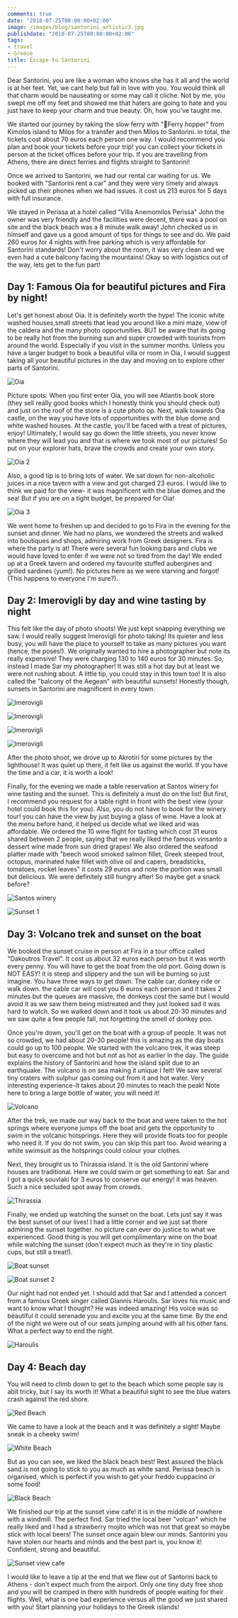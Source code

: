 ```yaml
---
comments: true
date: "2018-07-25T00:00:00+02:00"
image: /images/blog/santorini_artistic3.jpg
publishdate: "2018-07-25T00:00:00+02:00"
tags:
- travel
- Greece
title: Escape to Santorini
---
```

Dear Santorini, you are like a woman who knows she has it all and the world is at her feet. Yet, we cant help but fall in love with you. You would think all that charm would be nauseating or some may call it cliche. Not by me, you swept me off my feet and showed me that haters are going to hate and you just have to keep your charm and  true beauty. Oh, how you've taught me. 

We started our journey by taking the slow ferry with "Ferry hopper" from Kimolos island to Milos for a transfer and then Milos to Santorini. in total, the tickets cost about 70 euros each person one way. I would recommend you plan and book your tickets before your trip! you can collect your tickets in person at the ticket offices before your trip. If you are travelling from Athens, there are direct ferries and flights straight to Santorini!

Once we arrived to Santorini, we had our rental car waiting for us. We booked with "Santorini rent a car" and they were very timely and always picked up their phones when we had issues. it cost us 213 euros for 5 days with full insurance.  

We stayed in Perissa at a hotel called "Villa Anemomilos Perissa" John the owner was very friendly and the facilities were decent, there was a pool on site and the black beach was a 8 minute walk away! John checked us in himself and gave us a good amount of tips for things to see and do. We paid 260 euros for 4 nights with free parking which is very affordable for Santorini standards! Don't worry about the room, it was very clean and we even had a cute balcony facing the mountains!  Okay so with logistics out of the way, lets get to the fun part! 

## Day 1: Famous Oia for beautiful pictures and Fira by night! 

Let's get honest about Oia. It is definitely worth the hype! The iconic white washed houses,small streets that lead you around like a mini maze, view of the caldera and the many photo opportunities. BUT be aware that its going to be really hot from the burning sun and super crowded with tourists from around the world. Especially if you visit in the summer months. Unless you have a larger budget to book a beautiful villa or room in Oia, I would suggest taking all your beautiful pictures in the day and moving on to explore other parts of Santorini.

![Oia](/globefoodiebooktrotter/images/blog/santorini_iconic.jpg "Oia")

Picture spots: When you first enter Oia, you will see Atlantis book store (they sell really good books which I honestly think you should check out) and just on the roof of the store is a cute photo op.  Next, walk towards Oia castle, on the way you have lots of opportunities with the blue dome and white washed houses. At the castle, you'll be faced with a treat of pictures, enjoy! Ultimately,  I would say go down the little streets, you never know where they will lead you and that is where we took most of our pictures! So put on your explorer hats, brave the crowds and create your own story. 

![Oia 2](/globefoodiebooktrotter/images/blog/santorini_view.jpg "More Oia")

Also, a good tip is to bring lots of water. We sat down for non-alcoholic juices in a nice tavern with a view and got charged 23 euros. I would like to think we paid for the view- it was magnificent with the blue domes and the sea! But if you are on a tight budget, be prepared for Oia! 

![Oia 3](/globefoodiebooktrotter/images/blog/santorini_nice.jpg "More Oia :)")

We went home to freshen up and decided to go to Fira in the evening for the sunset and dinner. We had no plans, we wondered the streets and walked into boutiques  and shops, admiring work from Greek designers. Fira is where the party is at! There were several fun looking bars and clubs we would have loved to enter if we were not so tired from the day! We ended up at a Greek tavern and ordered my favourite stuffed aubergines and grilled sardines (yum!). No pictures here as we were starving and forgot! (This happens to everyone I'm sure?). 

## Day 2: Imerovigli by day and wine tasting by night 

This felt like the day of photo shoots! We just kept snapping everything we saw. I would really suggest Imerovigli for photo taking! Its quieter and less busy, you will have the place to yourself to take as many pictures you want (hence, the poses!). We originally wanted to hire a photographer but note its really expensive! They were charging 130 to 140 euros for 30 minutes. So, instead I made Sar my photographer! It was still a hot day but at least we were not rushing about. A little tip, you could stay in this town too! It is also called the "balcony of the Aegean" with beautiful sunsets! Honestly though, sunsets in Santorini are magnificent in every town. 

![Imerovigli](/globefoodiebooktrotter/images/blog/santorini_imerovigli.jpg "Imerovigli")

![Imerovigli](/globefoodiebooktrotter/images/blog/santorini_imerovigli2.jpg "Imerovigli again")

![Imerovigli](/globefoodiebooktrotter/images/blog/santorini_artistic.jpg "Imerovigli again")

![Imerovigli](/globefoodiebooktrotter/images/blog/santorini_artistic2.jpg "Imerovigli again")

After the photo shoot, we drove up to Akrotiri for some pictures by the lighthouse! It was quiet up there, it felt like us against the world. If you have the time and a car, it is worth a look!

Finally, for the evening we made a table reservation at  Santos winery for wine tasting and the sunset. This is definitely a must do on the list! But first, I recommend you request for a table right in front with the best view (your hotel could book this for you). Also, you do not have to book for the winery tour! you can have the view by just buying a glass of wine. Have a look at the menu before hand, it helped us decide what we liked and was affordable. We ordered the 10 wine flight for tasting which cost 31 euros shared between 2 people, saying that we really liked  the famous vinsanto a dessert wine made from sun dried grapes!  We also ordered the seafood platter made with "beech wood smoked salmon fillet, Greek steeped trout, octopus, marinated hake fillet with olive oil and capers, breadsticks, tomatoes, rocket leaves" it costs 29 euros and note the portion was small but delicious. We were definitely still hungry after! So maybe get a snack before? 

![Santos winery](/globefoodiebooktrotter/images/blog/santorini_10wine.jpg "10 wine flight, Santos winery")

![Sunset 1](/globefoodiebooktrotter/images/blog/santorini_sunset.jpg "Sunset 1")

## Day 3: Volcano trek and sunset on the boat

We booked the sunset cruise in person at Fira in a tour office called "Dakoutros Travel". It cost us about 32 euros each person but it was worth every penny. You will have to get the boat from the old port. Going down is NOT EASY! it is steep and slippery and the sun will be burning so just imagine. You have three ways to get down. The cable car, donkey ride or walk down. the cable car will cost you 6 euros each person and it takes 2 minutes but the queues are massive, the donkeys cost the same but I would avoid it as we saw them being mistreated and they just looked sad it was hard to watch. So we walked down and it took us about 20-30 minutes and we saw quite a few people fall, not forgetting the smell of donkey poo. 

Once you're down, you'll get on the boat with a group of people. It was not so crowded, we had about 20-30 people! this is amazing as the day boats could go up to 100 people. We started with the volcano trek, it was steep but easy to overcome and hot but not as hot as earlier in the day. The guide explains the history of Santorini and how the island split due to an earthquake. The volcano is on sea making it unique I felt! We saw several tiny craters with sulphur gas coming out from it and hot water. Very interesting experience-It takes about 20 minutes to reach the peak! Note here to bring a large bottle of water, you will need it! 

![Volcano](/globefoodiebooktrotter/images/blog/santorini_volcano.jpg "Volcano")

After the trek, we made our way back to the boat and were taken to the hot springs where everyone jumps off the boat and gets the opportunity to swim in the volcanic hotsprings. Here they will provide floats too for people who need it. If you do not swim, you can skip this part too. Avoid wearing a white swimsuit as the hotsprings could colour your clothes. 

Next, they brought us to Thirassia island. It is the old Santorini where houses are traditional. Here we could swim or get something to eat. Sar and I got a quick souvlaki for 3 euros to conserve our energy! it was heaven. Such a nice secluded spot away from crowds. 

![Thirassia](/globefoodiebooktrotter/images/blog/santorini_thirassia.jpg "Thirassia")

Finally, we ended up watching the sunset on the boat. Lets just say it was the best sunset of our lives! I had a little corner and we just sat there admiring the sunset together. no picture can ever do justice to what we experienced. Good thing is you will get complimentary wine on the boat while watching the sunset (don't expect much as they're in tiny plastic cups, but still a treat!). 

![Boat sunset](/globefoodiebooktrotter/images/blog/santorini_sunset_boat.jpg "Boat sunset")

![Boat sunset 2](/globefoodiebooktrotter/images/blog/santorini_sunset_boat2.jpg "Boat sunset again")

Our night had not ended yet. I should add that Sar and I attended a concert from a famous Greek singer called Giannis Haroulis. Sar loves his music and want to know what I thought? He was indeed amazing! His voice was so beautiful it could serenade you and excite you at the same time. By the end of the night we were out of our seats jumping around with all his other fans. What a perfect way to end the night. 

![Haroulis](/globefoodiebooktrotter/images/blog/santorini_haroulis.jpg "Giannis Haroulis concert")

## Day 4: Beach day

You will need to climb down to get to the beach which some people say is abit tricky, but I say its worth it! What a beautiful sight to see the blue waters crash against the red shore. 

![Red Beach](/globefoodiebooktrotter/images/blog/santorini_red_beach.jpg "Red Beach")

We came to have a look at the beach and it was definitely a sight! Maybe sneak in a cheeky swim! 

![White Beach](/globefoodiebooktrotter/images/blog/santorini_white_beach.jpg "White Beach")

But as you can see, we liked the black beach best! Rest assured the black sand is not going to stick to you as much as white sand. Perissa beach is organised, which is perfect if you wish to get your freddo cuppacino or some food! 

![Black Beach](/globefoodiebooktrotter/images/blog/santorini_black_beach.jpg "Black Beach")

We finished our trip at the sunset view cafe! it is in the middle of nowhere with a windmill. The perfect find. Sar tried the local beer "volcan" which he really liked and I had a strawberry mojito which was not that great so maybe stick with local beers! The sunset once again blew our minds. Santorini you have stolen our hearts and minds and the best part is, you know it! Confident, strong and beautiful. 

![Sunset view cafe](/globefoodiebooktrotter/images/blog/santorini_sunset_view_cafe.jpg "Sunset view cafe")

I would like to leave a tip at the end that we flew out of Santorini back to Athens - don't expect much from the airport. Only one tiny duty free shop and you will be cramped in there with hundreds of people waiting for their flights. Well, what is one bad experience versus all the good we just shared with you! Start planning your holidays to the Greek islands! 
